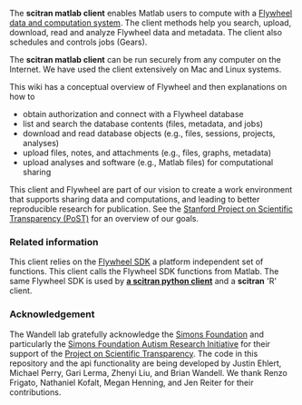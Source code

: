 The **scitran matlab client** enables Matlab users to compute with a [Flywheel data and computation system](https://flywheel.io). The client methods help you search, upload, download, read and analyze Flywheel data and metadata. The client also schedules and controls jobs (Gears). 

The **scitran matlab client** can be run securely from any computer on the Internet. We have used the client extensively on Mac and Linux systems.

This wiki has a conceptual overview of Flywheel and then explanations on how to

* obtain authorization and connect with a Flywheel database
* list and search the database contents (files, metadata, and jobs)
* download and read database objects (e.g., files, sessions, projects, analyses)
* upload files, notes, and attachments (e.g., files, graphs, metadata)
* upload analyses and software (e.g., Matlab files) for computational sharing

This client and Flywheel are part of our vision to create a work environment that supports sharing data and computations, and leading to better reproducible research for publication. See the [Stanford Project on Scientific Transparency (PoST)](http://post.stanford.edu) for an overview of our goals.

### Related information

This client relies on the [Flywheel SDK](Flywheel-SDK) a platform independent set of functions.  This client calls the Flywheel SDK functions from Matlab. The same Flywheel SDK is used by [**a scitran python client**](https://github.com/scitran/python-client) and a **scitran** 'R' client.

### Acknowledgement

The Wandell lab gratefully acknowledge the [Simons Foundation](https://www.simonsfoundation.org/) and particularly the [Simons Foundation Autism Research Initiative](https://sfari.org/) for their support of the [Project on Scientific Transparency](http://post.stanford.edu).  The code in this repository and the api functionality are being developed by Justin Ehlert, Michael Perry, Gari Lerma, Zhenyi Liu, and Brian Wandell.  We thank Renzo Frigato, Nathaniel Kofalt, Megan Henning, and Jen Reiter for their contributions.
